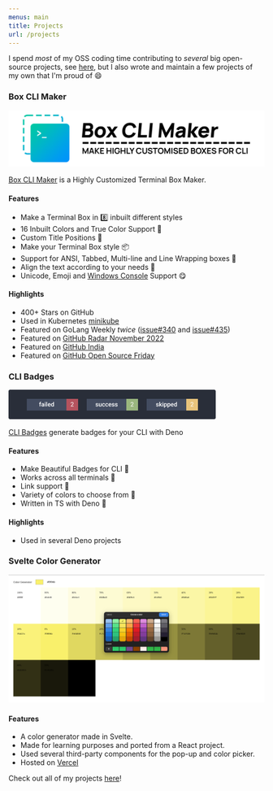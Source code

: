 ```yaml
---
menus: main
title: Projects
url: /projects
---
```


I spend _most_ of my OSS coding time contributing to _several_ big open-source projects, see [here]((/open-source)), but I also wrote and maintain a few projects of my own that I'm proud of 😄

### Box CLI Maker

![logo](https://github.com/Delta456/box-cli-maker/raw/master/img/lib_logo.png)

[Box CLI Maker](https://github.com/Delta456/box-cli-maker) is a Highly Customized Terminal Box Maker.

#### Features

- Make a Terminal Box in 8️⃣ inbuilt different styles
- 16 Inbuilt Colors and True Color Support 🎨
- Custom Title Positions 📏
- Make your Terminal Box style 📦
- Support for ANSI, Tabbed, Multi-line and Line Wrapping boxes 📑
- Align the text according to your needs 📐
- Unicode, Emoji and [Windows Console](https://en.wikipedia.org/wiki/Windows_Console) Support 😋

#### Highlights

- 400+ Stars on GitHub
- Used in Kubernetes [minikube](https://github.com/kubernetes/minikube)
- Featured on GoLang Weekly _twice_ ([issue#340](https://golangweekly.com/issues/340) and [issue#435](https://golangweekly.com/issues/435))
- Featured on [GitHub Radar November 2022](https://github.blog/2022-12-16-release-radar-nov-2022/)
- Featured on [GitHub India](https://githubindia.com/open-source/projects)
- Featured on [GitHub Open Source Friday](https://www.youtube.com/watch?v=gs8FFp0rAbk)

### CLI Badges

![badges](https://github.com/Delta456/cli_badges/raw/master/img/sample_output.png)

[CLI Badges](https://github.com/Delta456/cli_badges) generate badges for your CLI with Deno

#### Features

- Make Beautiful Badges for CLI 🤩
- Works across all terminals 🦄
- Link support 🔗
- Variety of colors to choose from 🎨
- Written in TS with Deno 🦕

#### Highlights

- Used in several Deno projects

### Svelte Color Generator

![color_generator](https://github.com/Delta456/svelte-color-generator/blob/main/img/color_generator_picker.png?raw=true)

#### Features

- A color generator made in Svelte.
- Made for learning purposes and ported from a React project.
- Used several third-party components for the pop-up and color picker.
- Hosted on [Vercel](https://svelte-color-generator-kappa.vercel.app/)

Check out all of my projects [here](https://github.com/Delta456?tab=repositories)!
